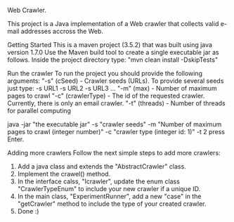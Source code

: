 Web Crawler.

This project is a Java implementation of a Web crawler that collects valid e-mail addresses accross the Web.

Getting Started
This is a maven project (3.5.2) that was built using java version 1.7.0
Use the Maven build tool to create a single executable jar as follows.
Inside the project directory type: "mvn clean install -DskipTests"

Run the crawler
To run the project you should provide the following arguments:
"-s" (cSeed) - Crawler seeds (URLs). To provide several seeds just type: -s URL1 -s URL2 -s URL3 ...
"-m" (max) - Number of maximum pages to crawl 
"-c" (crawlerType) - The id of the requested crawler. Currently, there is only an email crawler.
"-t" (threads) - Number of threads for parallel computing

java -jar "the executable jar" -s "crawler seeds" -m "Number of maximum pages to crawl (integer number)" -c "crawler type (integer id: 1)" -t 2
press Enter.

Adding more crawlers
Follow the next simple steps to add more crawlers:
1. Add a java class and extends the "AbstractCrawler" class.
2. Implement the crawel() method.
3. In the interface calss, "Icrawler", update the enum class "CrawlerTypeEnum" to include your new crawler if a unique ID.
4. In the main class, "ExperimentRunner", add a new "case" in the "getCrawler" method to include the type of your created crawler.
5. Done :)






